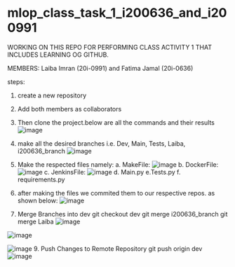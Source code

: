 # mlop_class_task_1_i200636_and_i200991
WORKING ON THIS REPO FOR PERFORMING CLASS ACTIVITY 1 THAT INCLUDES LEARNING OG GITHUB.


MEMBERS: Laiba Imran (20i-0991) and Fatima Jamal (20i-0636)

steps:
1. create a new repository
2. Add both members as collaborators
3. Then clone the project.below are all the commands and their results
   ![image](https://github.com/FatimahJay/mlop_class_task_1_i200636_and_i200991/assets/114876634/9b0ffa1f-15ea-4c30-b37a-ef2c67dc3827)

   
5. make all the desired branches i.e. Dev, Main, Tests, Laiba, i200636_branch
   ![image](https://github.com/FatimahJay/mlop_class_task_1_i200636_and_i200991/assets/114876634/35d8d7ef-8d8c-410a-8cbd-1636911492d1)
6. Make the respected files namely:
   a. MakeFile: ![image](https://github.com/FatimahJay/mlop_class_task_1_i200636_and_i200991/assets/114876634/750b52f5-c0b4-47fa-b760-9bce717d8004)
b. DockerFile: ![image](https://github.com/FatimahJay/mlop_class_task_1_i200636_and_i200991/assets/114876634/b1919eef-dab4-4885-879e-9093fb6ca812)
c. JenkinsFile: ![image](https://github.com/FatimahJay/mlop_class_task_1_i200636_and_i200991/assets/114876634/b840082d-6e9f-4946-bd30-932b33f16d39)
d. Main.py
e.Tests.py
f. requirements.py

7. after making the files we commited them to our respective repos. as shown below:
![image](https://github.com/FatimahJay/mlop_class_task_1_i200636_and_i200991/assets/114876634/709a4b4e-8346-4eab-b5fa-fe4bcb0d8a96)

8. Merge Branches into dev
   git checkout dev
git merge i200636_branch
git merge Laiba
![image](https://github.com/FatimahJay/mlop_class_task_1_i200636_and_i200991/assets/104238604/9763467a-187c-4cd4-8c53-a3687fe403af)


![image](https://github.com/FatimahJay/mlop_class_task_1_i200636_and_i200991/assets/104238604/61f882ae-9c4f-4a96-a03e-3e717621ed0b)

![image](https://github.com/FatimahJay/mlop_class_task_1_i200636_and_i200991/assets/104238604/b939390d-5606-4feb-b898-4cc3cf59d98e)
9. Push Changes to Remote Repository
    git push origin dev
   ![image](https://github.com/FatimahJay/mlop_class_task_1_i200636_and_i200991/assets/114876634/d68f7489-7bcc-4783-a861-c3330730e38a)






